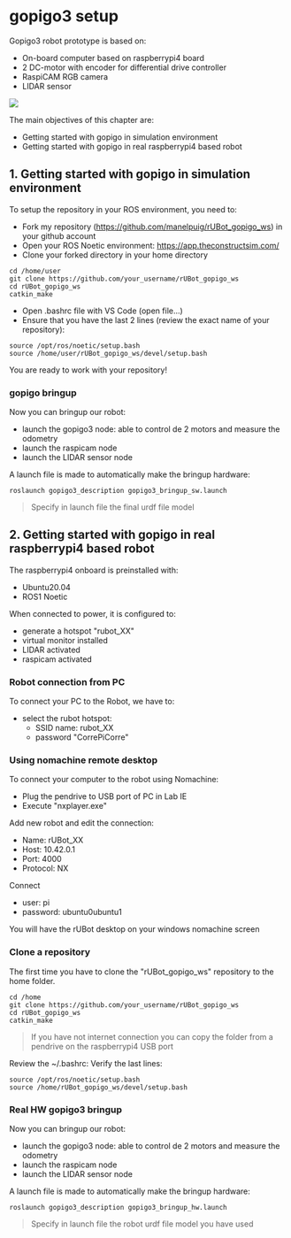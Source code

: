 # **gopigo3 setup**

Gopigo3 robot prototype is based on:
- On-board computer based on raspberrypi4 board
- 2 DC-motor with encoder for differential drive controller
- RaspiCAM RGB camera
- LIDAR sensor

<img src="./Images/1_gopigo3_UB.png" />

The main objectives of this chapter are:
- Getting started with gopigo in simulation environment
- Getting started with gopigo in real raspberrypi4 based robot

## **1. Getting started with gopigo in simulation environment**

To setup the repository in your ROS environment, you need to:

- Fork my repository (https://github.com/manelpuig/rUBot_gopigo_ws) in your github account
- Open your ROS Noetic environment: https://app.theconstructsim.com/
- Clone your forked directory in your home directory

```shell
cd /home/user
git clone https://github.com/your_username/rUBot_gopigo_ws
cd rUBot_gopigo_ws
catkin_make
```
- Open .bashrc file with VS Code (open file...)
- Ensure that you have the last 2 lines (review the exact name of your repository):

```shell
source /opt/ros/noetic/setup.bash
source /home/user/rUBot_gopigo_ws/devel/setup.bash
```
You are ready to work with your repository!

### **gopigo bringup**

Now you can bringup our robot:
- launch the gopigo3 node: able to control de 2 motors and measure the odometry
- launch the raspicam node
- launch the LIDAR sensor node

A launch file is made to automatically make the bringup hardware:
```shell
roslaunch gopigo3_description gopigo3_bringup_sw.launch
```
> Specify in launch file the final urdf file model


## **2. Getting started with gopigo in real raspberrypi4 based robot**

The raspberrypi4 onboard is preinstalled with:
- Ubuntu20.04
- ROS1 Noetic

When connected to power, it is configured to:
- generate a hotspot "rubot_XX"
- virtual monitor installed
- LIDAR activated 
- raspicam activated 

### **Robot connection from PC**

To connect your PC to the Robot, we have to:
- select the rubot hotspot:
    - SSID name: rubot_XX 
    - password "CorrePiCorre"

### **Using nomachine remote desktop**
To connect your computer to the robot using Nomachine:
- Plug the pendrive to USB port of PC in Lab IE
- Execute "nxplayer.exe" 

Add new robot and edit the connection:
- Name: rUBot_XX
- Host: 10.42.0.1
- Port: 4000
- Protocol: NX

Connect
- user: pi
- password: ubuntu0ubuntu1

You will have the rUBot desktop on your windows nomachine screen

### **Clone a repository**

The first time you have to clone the "rUBot_gopigo_ws" repository to the home folder.
```shell
cd /home
git clone https://github.com/your_username/rUBot_gopigo_ws
cd rUBot_gopigo_ws
catkin_make
```
> If you have not internet connection you can copy the folder from a pendrive on the raspberrypi4 USB port

Review the ~/.bashrc: Verify the last lines:
```shell
source /opt/ros/noetic/setup.bash
source /home/rUBot_gopigo_ws/devel/setup.bash
```

### **Real HW gopigo3 bringup**

Now you can bringup our robot:
- launch the gopigo3 node: able to control de 2 motors and measure the odometry
- launch the raspicam node
- launch the LIDAR sensor node

A launch file is made to automatically make the bringup hardware:
```shell
roslaunch gopigo3_description gopigo3_bringup_hw.launch
```
> Specify in launch file the robot urdf file model you have used
